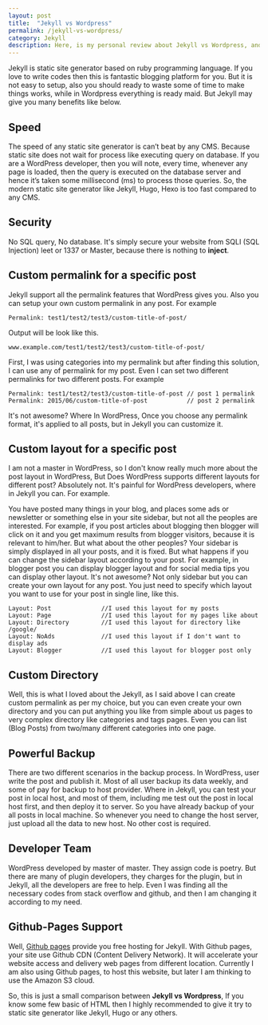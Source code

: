 ```yaml
---
layout: post
title:  "Jekyll vs Wordpress"
permalink: /jekyll-vs-wordpress/
category: Jekyll
description: Here, is my personal review about Jekyll vs Wordpress, and Why I like jekyll over WordPress.
---
```

Jekyll is static site generator based on ruby programming language. If you love to write codes then this is fantastic blogging platform for you. But it is not easy to setup, also you should ready to waste some of time to make things works, while in Wordpress everything is ready maid. But Jekyll may give you many benefits like below.

## Speed ##
The speed of any static site generator is can’t beat by any CMS. Because static site does not wait for process like executing query on database. If you are a WordPress developer, then you will note, every time, whenever any page is loaded, then the query is executed on the database server and hence it’s taken some millisecond (ms) to process those queries. So, the modern static site generator like Jekyll, Hugo, Hexo is too fast compared to any CMS.

## Security ##
No SQL query, No database. It's simply secure your website from SQLI (SQL Injection) leet or 1337 or Master, because there is nothing to **inject**.

## Custom permalink for a specific post ##
Jekyll support all the permalink features that WordPress gives you. Also you can setup your own custom permalink in any post. For example

    Permalink: test1/test2/test3/custom-title-of-post/ 

Output will be look like this.

    www.example.com/test1/test2/test3/custom-title-of-post/

First, I was using categories into my permalink but after finding this solution, I can use any of permalink for my post. Even I can set two different permalinks for two different posts. For example


    Permalink: test1/test2/test3/custom-title-of-post // post 1 permalink
    Permalink: 2015/06/custom-title-of-post           // post 2 permalink


It's not awesome? Where In WordPress, Once you choose any permalink format, it's applied to all posts, but in Jekyll you can customize it.

## Custom layout for a specific post ##
I am not a master in WordPress, so I don't know really much more about the post layout in WordPress, But Does WordPress supports different layouts for different post? Absolutely not. It's painful for WordPress developers, where in Jekyll you can. For example.

You have posted many things in your blog, and places some ads or newsletter or something else in your site sidebar, but not all the peoples are interested. For example, if you post articles about blogging then blogger will click on it and you get maximum results from blogger visitors, because it is relevant to him/her. But what about the other peoples? Your sidebar is simply displayed in all your posts, and it is fixed. But what happens if you can change the sidebar layout according to your post. For example, in blogger post you can display blogger layout and for social media tips you can display other layout. It's not awesome? Not only sidebar but you can create your own layout for any post. You just need to specify which layout you want to use for your post in single line, like this.

    Layout: Post              //I used this layout for my posts
    Layout: Page              //I used this layout for my pages like about 
    Layout: Directory         //I used this layout for directory like /google/
    Layout: NoAds             //I used this layout if I don't want to display ads
    Layout: Blogger           //I used this layout for blogger post only 

## Custom Directory ##
Well, this is what I loved about the Jekyll, as I said above I can create custom permalink as per my choice, but you can even create your own directory and you can put anything you like from simple about us pages to very complex directory like categories and tags pages. Even you can list (Blog Posts) from two/many different categories into one page.

## Powerful Backup ##
There are two different scenarios in the backup process. In WordPress, user write the post and publish it. Most of all user backup its data weekly, and some of pay for backup to host provider. Where in Jekyll, you can test your post in local host, and most of them, including me test out the post in local host first, and then deploy it to server. So you have already backup of your all posts in local machine. So whenever you need to change the host server, just upload all the data to new host. No other cost is required.

## Developer Team ##
WordPress developed by master of master. They assign code is poetry. But there are many of plugin developers, they charges for the plugin, but in Jekyll, all the developers are free to help. Even I was finding all the necessary codes from stack overflow and github, and then I am changing it according to my need.

## Github-Pages Support ##
Well, <a href="https://pages.github.com" rel="nofollow">Github pages</a> provide you free hosting for Jekyll. With Github pages, your site use Github CDN (Content Delivery Network). It will accelerate your website access and delivery web pages from different location. Currently I am also using Github pages, to host this website, but later I am thinking to use the Amazon S3 cloud.

So, this is just a small comparison between **Jekyll vs Wordpress**, If you know some few basic of HTML then I highly recommended to give it try to static site generator like Jekyll, Hugo or any others.
